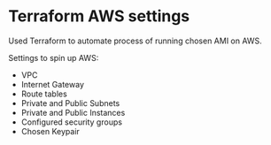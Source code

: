 # Terraform AWS settings

Used Terraform to automate process of running chosen AMI on AWS. 

Settings to spin up AWS:
- VPC
- Internet Gateway 
- Route tables
- Private and Public Subnets
- Private and Public Instances
- Configured security groups 
- Chosen Keypair 

